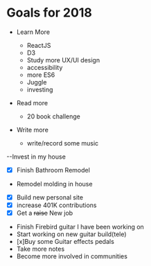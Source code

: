 # Goals for 2018
- Learn More
  - ReactJS
  - D3
  - Study more UX/UI design
  - accessibility
  - more ES6
  - Juggle
  - investing

- Read more
  - 20 book challenge

- Write more
  - write/record some music

--Invest in my house
  - [x] Finish Bathroom Remodel
  - Remodel molding in house

- [x] Build new personal site
- [x] increase 401K contributions
- [x] Get a ~~raise~~ New job
- Finish Firebird guitar I have been working on
- Start working on new guitar build(tele)
- [x]Buy some Guitar effects pedals
- Take more notes
- Become more involved in communities
